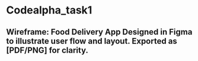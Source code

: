 # Codealpha_task1
## Wireframe: Food Delivery App Designed in Figma to illustrate user flow and layout. Exported as [PDF/PNG] for clarity.
